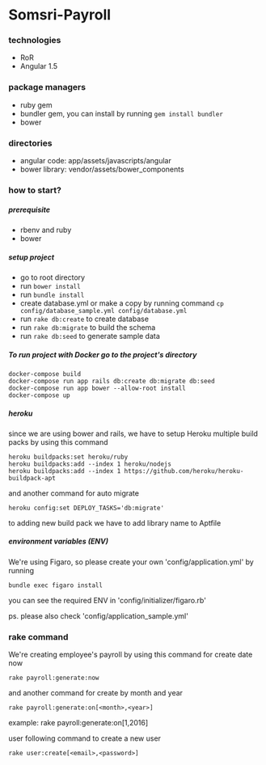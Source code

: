 # Somsri-Payroll

### technologies
- RoR
- Angular 1.5

### package managers
- ruby gem
- bundler gem, you can install by running `gem install bundler`
- bower

### directories
- angular code: app/assets/javascripts/angular
- bower library: vendor/assets/bower_components

### how to start?
##### prerequisite
- rbenv and ruby
- bower

##### setup project
- go to root directory
- run `bower install`
- run `bundle install`
- create database.yml or make a copy by running command
`cp config/database_sample.yml config/database.yml`
- run `rake db:create` to create database
- run `rake db:migrate` to build the schema
- run `rake db:seed` to generate sample data

##### To run project with Docker go to the project's directory
```
docker-compose build
docker-compose run app rails db:create db:migrate db:seed
docker-compose run app bower --allow-root install
docker-compose up
```

##### heroku
  since we are using bower and rails, we have to setup Heroku multiple build packs by using this command
```
heroku buildpacks:set heroku/ruby
heroku buildpacks:add --index 1 heroku/nodejs
heroku buildpacks:add --index 1 https://github.com/heroku/heroku-buildpack-apt
```
  and another command for auto migrate
```
heroku config:set DEPLOY_TASKS='db:migrate'
```
  to adding new build pack we have to add library name to Aptfile
  
##### environment variables (ENV)
  We're using Figaro, so please create your own 'config/application.yml' by running
```
bundle exec figaro install
```
  you can see the required ENV in 'config/initializer/figaro.rb'

  ps. please also check 'config/application_sample.yml'

### rake command
  We're creating employee's payroll by using this command for create date now
```
rake payroll:generate:now
```
  and another command for create by month and year
```
rake payroll:generate:on[<month>,<year>]
```
example: rake payroll:generate:on[1,2016]

  user following command to create a new user
```
rake user:create[<email>,<password>]
```
